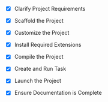 - [x] Clarify Project Requirements
  <!-- React app with authentication, chat UI, Redux Toolkit, Express backend, MongoDB -->

- [x] Scaffold the Project
  <!-- Creating backend and frontend structure -->

- [x] Customize the Project
  <!-- Implement authentication, chat UI, and features according to requirements -->

- [x] Install Required Extensions
  <!-- Install necessary VS Code extensions -->

- [x] Compile the Project
  <!-- Install dependencies and resolve issues -->

- [x] Create and Run Task
  <!-- Create tasks for development -->

- [x] Launch the Project
  <!-- Launch both backend and frontend -->

- [x] Ensure Documentation is Complete
  <!-- Create complete README and documentation -->